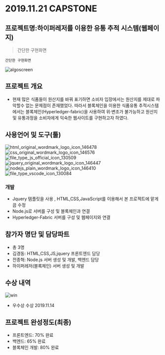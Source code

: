 # 2019.11.21 CAPSTONE
## 프로젝트명:하이퍼레저를 이용한 유통 추적 시스템(웹페이지)

>간단한 구현화면
```
간단한 구현화면
```

![algoscreen](https://user-images.githubusercontent.com/48907339/99373472-c95f3500-2904-11eb-845a-c092307bb75a.png)

## 프로젝트 개요
- 현재 많은 식품들이 원산지를 바꿔 표기하면 소비자 입장에서는 원산지를 제대로 파악할수 없는 문제점이 존재했었다. 따라서 블록체인을 이용한 식품유통 추적시스템에서는 블록체인(Hyperledger-fabric)을 사용하여 위·변조가 불가능하고 원산지 및 유통과정을 소비자에게 익숙한 웹사이트를 구현하고자 하였다.

## 사용언어 및 도구(툴)
![html_original_wordmark_logo_icon_146478](https://user-images.githubusercontent.com/48907339/101194205-049d8a00-36a1-11eb-8fa9-498a9603d45b.png)![css_original_wordmark_logo_icon_146576](https://user-images.githubusercontent.com/48907339/101194211-06ffe400-36a1-11eb-8615-0a3d352bd73c.png)![file_type_js_official_icon_130509](https://user-images.githubusercontent.com/48907339/101194729-b6d55180-36a1-11eb-88b0-f3c91df05e55.png)![jquery_original_wordmark_logo_icon_146447](https://user-images.githubusercontent.com/48907339/101198550-fa7e8a00-36a6-11eb-8e6d-cbbf88792b99.png)![nodejs_plain_wordmark_logo_icon_146410](https://user-images.githubusercontent.com/48907339/101194757-c05eb980-36a1-11eb-8f4e-0c571ab197f0.png)![file_type_vscode_icon_130084](https://user-images.githubusercontent.com/48907339/101195939-770f6980-36a3-11eb-9056-6369e19696ff.png)

### 개발
- Jquery 템플릿을 사용 , HTML,CSS,JavaScript를 이용해서 본 프로젝트에 맡게끔 수정
- Node.js로 서버를 구성 및 블록체인과 연결
- Hyperledger-Fabric 서버를 구성 및 웹페이지와 연결

## 참가자 명단 및 담당파트
- 총 3명
- 김경동: HTML,CSS,JS,jquery 프론트엔드 담당
- 전종혁: Node.js 서버 생성 및 개발, 백엔드 담당
- 하이퍼레저(블록체인) 서버 생성 및 개발

## 수상 내역

![win](https://user-images.githubusercontent.com/48907339/99374379-ddeffd00-2905-11eb-8eb5-fd0b4a91abf9.jpg)

- 우수상 수상 2019.11.14


## 프로젝트 완성정도(최종)

- 프론트엔드: 70% 완료
- 백엔드: 65% 완료
- 블록체인 개발: 80% 완료
